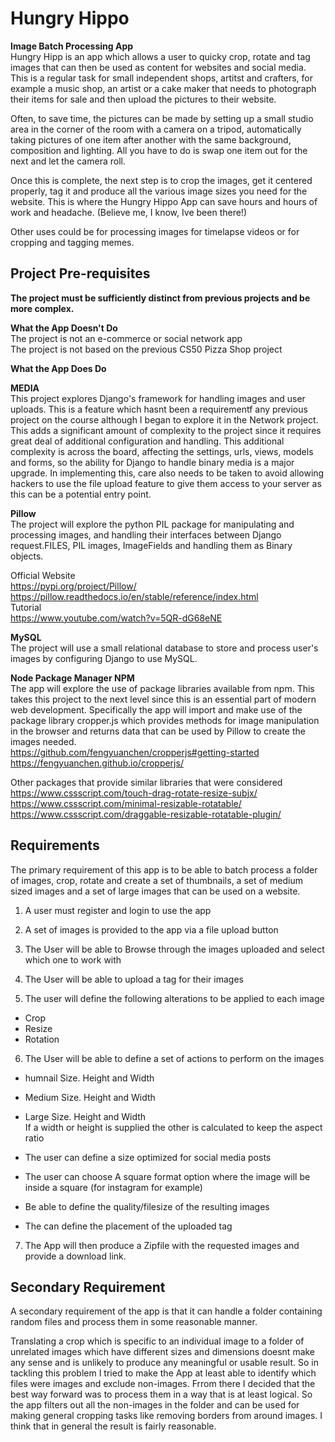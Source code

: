  # Hungry Hippo
 **Image Batch Processing App**  
Hungry Hipp is an app which allows a user to quicky crop, rotate and tag images that can then be used as content for websites and social media. This is a regular task for small independent shops, artitst and crafters, for example a music shop, an artist or a cake maker that needs to photograph their items for sale and then upload the pictures to their website.  
 
Often, to save time, the pictures can be made by setting up a small studio area in the corner of the room with a camera on a tripod, automatically taking pictures of one item after another with the same background, composition and lighting. All you have to do is swap one item out for the next and let the camera roll.

Once this is complete, the next step is to crop the images, get it centered properly, tag it and produce all the various image sizes you need for the website. This is where the Hungry Hippo App can save hours and hours of work and headache. (Believe me, I know, Ive been there!)

Other uses could be for processing images for timelapse videos or for cropping and tagging memes.

## Project Pre-requisites    
**The project must be sufficiently distinct from previous projects and be more complex.**  

**What the App Doesn't Do**  
The project is not an e-commerce or social network app  
The project is not based on the previous CS50 Pizza Shop project  

**What the App Does Do**

**MEDIA**  
This project explores Django's framework for handling images and user uploads. This is a feature which hasnt been a requirementf any previous project on the course although I began to explore it in the Network project. This adds a significant amount of complexity to the project since it requires great deal of additional configuration and handling. This additional complexity is across the board, affecting the settings, urls, views, models and forms, so the ability for Django to handle binary media is a major upgrade. In implementing this, care also needs to be taken to avoid allowing hackers to use the file upload feature to give them access to your server as this can be a potential entry point.   

**Pillow**  
The project will explore the python PIL package for manipulating and processing images, and handling their interfaces between Django request.FILES, PIL images, ImageFields and handling them as Binary objects.

Official Website  
https://pypi.org/project/Pillow/  
https://pillow.readthedocs.io/en/stable/reference/index.html  
Tutorial  
https://www.youtube.com/watch?v=5QR-dG68eNE  


**MySQL**  
The project will use a small relational database to store and process user's images by configuring Django to use MySQL.  


**Node Package Manager NPM**  
The app will explore the use of package libraries available from npm. This takes this project to the next level since this is an essential part of modern web development. Specifically the app will import and make use of the package library  cropper.js which provides methods for image manipulation in the browser and returns data that can be used by Pillow to create the images needed.     
https://github.com/fengyuanchen/cropperjs#getting-started  
https://fengyuanchen.github.io/cropperjs/  
  
Other packages that provide similar libraries that were considered  
https://www.cssscript.com/touch-drag-rotate-resize-subjx/  
https://www.cssscript.com/minimal-resizable-rotatable/  
https://www.cssscript.com/draggable-resizable-rotatable-plugin/  



## Requirements  
The primary requirement of this app is to be able to batch process a folder of images, crop, rotate and create a set of thumbnails, a set of medium sized images and a set of large images that can be used on a website.  
1. A user must register and login to use the app

2. A set of images is provided to the app via a file upload button

3. The User will be able to Browse through the images uploaded and select which one to work with

4. The User will be able to upload a tag for their images

5. The user will define the following alterations to be applied to each image  
- Crop
- Resize
- Rotation

6. The User will be able to define a set of actions to perform on the images
- humnail Size. Height and Width   
- Medium Size. Height and Width  
- Large Size. Height and Width  
If a width or height is supplied the other is calculated to keep the aspect ratio

- The user can define a size optimized for social media posts
- The user can choose A square format option where the image will be inside a square 
(for instagram for example)
- Be able to define the quality/filesize of the resulting images
- The can define the placement of the uploaded tag 

7. The App will then produce a Zipfile with the requested images and provide a download link.


## Secondary Requirement
A secondary requirement of the app is that it can handle a folder containing random files and process them in some reasonable manner.   

Translating a crop which is specific to an individual image to a folder of unrelated images which have different sizes and dimensions doesnt make any sense and is unlikely to produce any meaningful or usable result. So in tackling this problem I tried to make the App at least able to identify which files were images and exclude non-images. Frrom there I decided that the best way forward was to process them in a way that is at least logical. So the app filters out all the non-images in the folder and can be used for making general cropping tasks like removing borders from around images. I think that in general the result is fairly reasonable.








